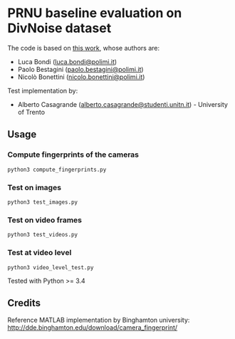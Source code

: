

# PRNU baseline evaluation on DivNoise dataset

The code is based on [this work](https://github.com/polimi-ispl/prnu-python), whose authors are:
- Luca Bondi (luca.bondi@polimi.it)
- Paolo Bestagini (paolo.bestagini@polimi.it)
- Nicolò Bonettini (nicolo.bonettini@polimi.it)

Test implementation by:
- Alberto Casagrande (alberto.casagrande@studenti.unitn.it) - University of Trento

## Usage
### Compute fingerprints of the cameras
```
python3 compute_fingerprints.py
```
### Test on images
```
python3 test_images.py
```

### Test on video frames
```
python3 test_videos.py
```
### Test at video level
```
python3 video_level_test.py
```

Tested with Python >= 3.4

## Credits
Reference MATLAB implementation by Binghamton university: 
http://dde.binghamton.edu/download/camera_fingerprint/

